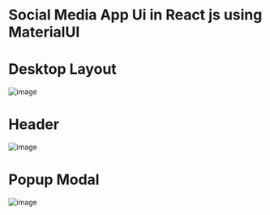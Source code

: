 # Social Media App Ui in React js using MaterialUI

# Desktop Layout
![image](https://user-images.githubusercontent.com/74646219/191209098-1c0766b0-539a-4aff-a480-a4def2043203.png)

# Header
![image](https://user-images.githubusercontent.com/74646219/191208875-f9ff1974-c1e7-4279-a884-f5467c951be5.png)

# Popup Modal
![image](https://user-images.githubusercontent.com/74646219/191208981-96bca84b-8131-4c4f-b966-5b48cd441638.png)

